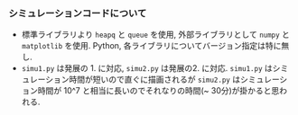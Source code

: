 ### シミュレーションコードについて
* 標準ライブラリより `heapq` と `queue` を使用, 外部ライブラリとして `numpy` と `matplotlib` を使用. Python, 各ライブラリについてバージョン指定は特に無し.
* `simu1.py` は発展の 1. に対応, `simu2.py` は発展の2. に対応. `simu1.py` はシミュレーション時間が短いので直ぐに描画されるが `simu2.py` はシミュレーション時間が 10^7 と相当に長いのでそれなりの時間(~ 30分)が掛かると思われる.